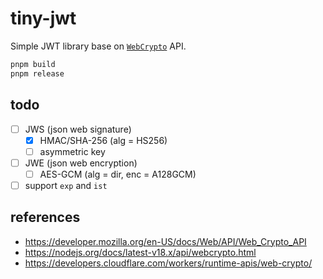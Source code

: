 # tiny-jwt

Simple JWT library base on [`WebCrypto`](https://developer.mozilla.org/en-US/docs/Web/API/Web_Crypto_API) API.

```sh
pnpm build
pnpm release
```

## todo

- [ ] JWS (json web signature)
  - [x] HMAC/SHA-256 (alg = HS256)
  - [ ] asymmetric key
- [ ] JWE (json web encryption)
  - [ ] AES-GCM (alg = dir, enc = A128GCM)
- [ ] support `exp` and `ist`

## references

- https://developer.mozilla.org/en-US/docs/Web/API/Web_Crypto_API
- https://nodejs.org/docs/latest-v18.x/api/webcrypto.html
- https://developers.cloudflare.com/workers/runtime-apis/web-crypto/
